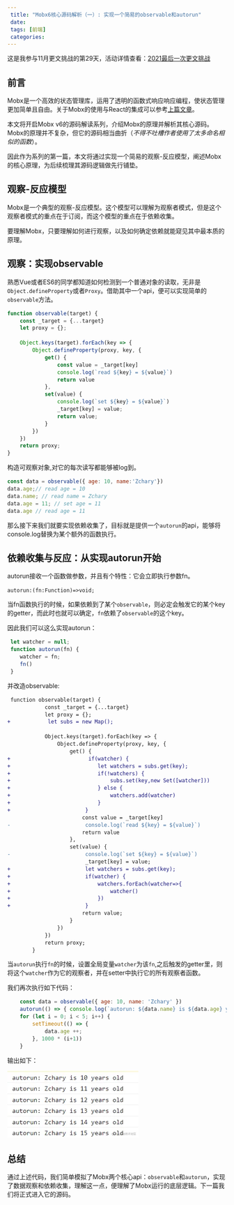 ```yaml
---
 title: "Mobx6核心源码解析（一）: 实现一个简易的observable和autorun"
 date: 
 tags: [前端]
 categories: 
---
```


这是我参与11月更文挑战的第29天，活动详情查看：[2021最后一次更文挑战](https://juejin.cn/post/7023643374569816095 "https://juejin.cn/post/7023643374569816095")

前言
--

Mobx是一个高效的状态管理库，运用了透明的函数式响应响应编程，使状态管理更加简单且自由。关于Mobx的使用与React的集成可以参考[上篇文章](https://juejin.cn/post/7035543139179823118 "https://juejin.cn/post/7035543139179823118")。

本文将开启Mobx v6的源码解读系列，介绍Mobx的原理并解析其核心源码。Mobx的原理并不复杂，但它的源码相当曲折（_不得不吐槽作者使用了太多命名相似的函数_）。

因此作为系列的第一篇，本文将通过实现一个简易的观察-反应模型，阐述Mobx的核心原理，为后续梳理其源码逻辑做先行铺垫。

观察-反应模型
-------

Mobx是一个典型的观察-反应模型。这个模型可以理解为观察者模式，但是这个观察者模式的重点在于订阅，而这个模型的重点在于依赖收集。

要理解Mobx，只要理解如何进行观察，以及如何确定依赖就能窥见其中最本质的原理。

观察：实现observable
---------------

熟悉Vue或者ES6的同学都知道如何检测到一个普通对象的读取，无非是`Object.defineProperty`或者`Proxy`。借助其中一个api，便可以实现简单的`observable`方法。

```js
function observable(target) {
    const _target = {...target}
    let proxy = {};

    Object.keys(target).forEach(key => {
        Object.defineProperty(proxy, key, {
            get() {
                const value = _target[key]
                console.log(`read ${key} = ${value}`)
                return value
            },
            set(value) {
                console.log(`set ${key} = ${value}`)
                _target[key] = value;
                return value;
            }
        })
    })
    return proxy;
}
```

构造可观察对象,对它的每次读写都能够被log到。

```js
const data = observable({ age: 10, name:'Zchary'})
data.age;// read age = 10
data.name; // read name = Zchary
data.age = 11; // set age = 11
data.age // read age = 11
```

那么接下来我们就要实现依赖收集了，目标就是提供一个`autorun`的api，能够将console.log替换为某个额外的函数执行。

依赖收集与反应：从实现autorun开始
--------------------

autorun接收一个函数做参数，并且有个特性：它会立即执行参数fn。

`autorun:(fn:Function)=>void;`

当fn函数执行的时候，如果依赖到了某个`observable`，则必定会触发它的某个key的getter，而此时也就可以确定，`fn`依赖了`observable`的这个key。

因此我们可以这么实现autorun：

```js
 let watcher = null;
 function autorun(fn) {
    watcher = fn;
    fn()
 }       
```

并改造observable:

```diff
 function observable(target) {
            const _target = {...target}
            let proxy = {};
+            let subs = new Map();
            
            Object.keys(target).forEach(key => {
                Object.defineProperty(proxy, key, {
                    get() {
+                         if(watcher) {
+                            let watchers = subs.get(key);
+                            if(!watchers) {
+                                subs.set(key,new Set([watcher]))
+                            } else {
+                                watchers.add(watcher)
+                            }
+                        }
                        const value = _target[key]
-                        console.log(`read ${key} = ${value}`)
                        return value
                    },
                    set(value) {
-                        console.log(`set ${key} = ${value}`)
                         _target[key] = value;
+                        let watchers = subs.get(key);
+                        if(watcher) {
+                            watchers.forEach(watcher=>{
+                                watcher()
+                            })
+                        }
                        return value;
                    }
                })
            })
            return proxy;
        }
```

当`autorun`执行`fn`的时候，设置全局变量`watcher`为该`fn`,之后触发的getter里，则将这个`watcher`作为它的观察者，并在setter中执行它的所有观察者函数。

我们再次执行如下代码：

```js
    const data = observable({ age: 10, name: 'Zchary' })
    autorun(() => { console.log(`autorun: ${data.name} is ${data.age} years old`) })
    for (let i = 0; i < 5; i++) {
        setTimeout(() => {
            data.age ++;
        }, 1000 * (i+1))
    }
```

输出如下：

![image.png](../imgs/e390b931693b43798877d4879c10b445.png)

总结
--

通过上述代码，我们简单模拟了Mobx两个核心api：`observable`和`autorun`，实现了数据观察和依赖收集，理解这一点，便理解了Mobx运行的底层逻辑。下一篇我们将正式进入它的源码。